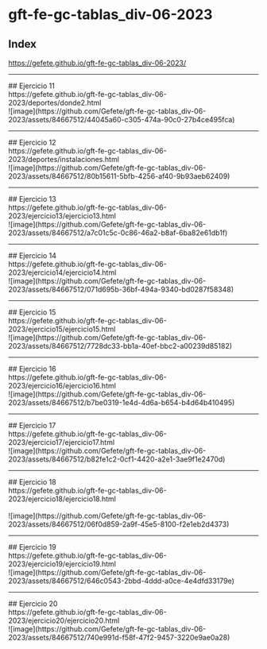 # gft-fe-gc-tablas_div-06-2023
## Index
https://gefete.github.io/gft-fe-gc-tablas_div-06-2023/
<hr>
## Ejercicio 11
<br>
https://gefete.github.io/gft-fe-gc-tablas_div-06-2023/deportes/donde2.html
<br>
![image](https://github.com/Gefete/gft-fe-gc-tablas_div-06-2023/assets/84667512/44045a60-c305-474a-90c0-27b4ce495fca)
<hr>
## Ejercicio 12
<br>
https://gefete.github.io/gft-fe-gc-tablas_div-06-2023/deportes/instalaciones.html
<br>
![image](https://github.com/Gefete/gft-fe-gc-tablas_div-06-2023/assets/84667512/80b15611-5bfb-4256-af40-9b93aeb62409)
<hr>
## Ejercicio 13
<br>
https://gefete.github.io/gft-fe-gc-tablas_div-06-2023/ejercicio13/ejercicio13.html
<br>
![image](https://github.com/Gefete/gft-fe-gc-tablas_div-06-2023/assets/84667512/a7c01c5c-0c86-46a2-b8af-6ba82e61db1f)
<hr>
## Ejercicio 14
<br>
https://gefete.github.io/gft-fe-gc-tablas_div-06-2023/ejercicio14/ejercicio14.html
<br>
![image](https://github.com/Gefete/gft-fe-gc-tablas_div-06-2023/assets/84667512/071d695b-36bf-494a-9340-bd0287f58348)
<hr>
## Ejercicio 15
<br>
https://gefete.github.io/gft-fe-gc-tablas_div-06-2023/ejercicio15/ejercicio15.html
<br>
![image](https://github.com/Gefete/gft-fe-gc-tablas_div-06-2023/assets/84667512/7728dc33-bb1a-40ef-bbc2-a00239d85182)
<hr>
## Ejercicio 16
<br>
https://gefete.github.io/gft-fe-gc-tablas_div-06-2023/ejercicio16/ejercicio16.html
<br>
![image](https://github.com/Gefete/gft-fe-gc-tablas_div-06-2023/assets/84667512/b7be0319-1e4d-4d6a-b654-b4d64b410495)
<hr>
## Ejercicio 17
<br>
https://gefete.github.io/gft-fe-gc-tablas_div-06-2023/ejercicio17/ejercicio17.html
<br>
![image](https://github.com/Gefete/gft-fe-gc-tablas_div-06-2023/assets/84667512/b82fe1c2-0cf1-4420-a2e1-3ae9f1e2470d)
<hr>
## Ejercicio 18
<br>
https://gefete.github.io/gft-fe-gc-tablas_div-06-2023/ejercicio18/ejercicio18.html
<br><br>
![image](https://github.com/Gefete/gft-fe-gc-tablas_div-06-2023/assets/84667512/06f0d859-2a9f-45e5-8100-f2e1eb2d4373)
<hr>
## Ejercicio 19
<br>
https://gefete.github.io/gft-fe-gc-tablas_div-06-2023/ejercicio19/ejercicio19.html
<br>
![image](https://github.com/Gefete/gft-fe-gc-tablas_div-06-2023/assets/84667512/646c0543-2bbd-4ddd-a0ce-4e4dfd33179e)
<hr>
## Ejercicio 20
<br>
https://gefete.github.io/gft-fe-gc-tablas_div-06-2023/ejercicio20/ejercicio20.html
<br>
![image](https://github.com/Gefete/gft-fe-gc-tablas_div-06-2023/assets/84667512/740e991d-f58f-47f2-9457-3220e9ae0a28)
